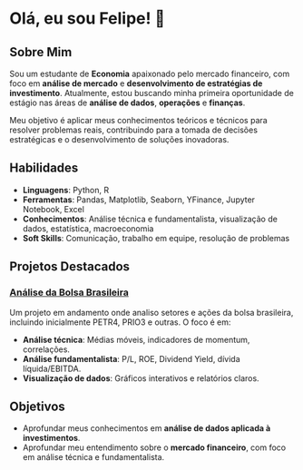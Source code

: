 # Olá, eu sou Felipe! 👋

## Sobre Mim
Sou um estudante de **Economia** apaixonado pelo mercado financeiro, com foco em **análise de mercado** e **desenvolvimento de estratégias de investimento**. Atualmente, estou buscando minha primeira oportunidade de estágio nas áreas de **análise de dados**, **operações** e **finanças**.

Meu objetivo é aplicar meus conhecimentos teóricos e técnicos para resolver problemas reais, contribuindo para a tomada de decisões estratégicas e o desenvolvimento de soluções inovadoras.

## Habilidades
- **Linguagens**: Python, R
- **Ferramentas**: Pandas, Matplotlib, Seaborn, YFinance, Jupyter Notebook, Excel
- **Conhecimentos**: Análise técnica e fundamentalista, visualização de dados, estatística, macroeconomia
- **Soft Skills**: Comunicação, trabalho em equipe, resolução de problemas

## Projetos Destacados
### [Análise da Bolsa Brasileira](https://github.com/felipeeliass/analise-bolsa-brasileira)
Um projeto em andamento onde analiso setores e ações da bolsa brasileira, incluindo inicialmente PETR4, PRIO3 e outras. O foco é em:
- **Análise técnica**: Médias móveis, indicadores de momentum, correlações.
- **Análise fundamentalista**: P/L, ROE, Dividend Yield, dívida líquida/EBITDA.
- **Visualização de dados**: Gráficos interativos e relatórios claros.

## Objetivos
- Aprofundar meus conhecimentos em **análise de dados aplicada à investimentos**.
- Aprofundar meu entendimento sobre o **mercado financeiro**, com foco em análise técnica e fundamentalista.
